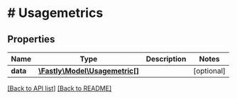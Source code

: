 # # Usagemetrics

## Properties

Name | Type | Description | Notes
------------ | ------------- | ------------- | -------------
**data** | [**\Fastly\Model\Usagemetric[]**](Usagemetric.md) |  | [optional] 


[[Back to API list]](../../README.md#endpoints) [[Back to README]](../../README.md)
